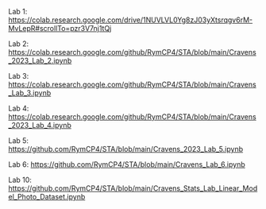 Lab 1:
https://colab.research.google.com/drive/1NUVLVL0Yg8zJ03yXtsrqgv6rM-MvLepR#scrollTo=pzr3V7nj1tQj

Lab 2:
https://colab.research.google.com/github/RymCP4/STA/blob/main/Cravens_2023_Lab_2.ipynb

Lab 3:
https://colab.research.google.com/github/RymCP4/STA/blob/main/Cravens_Lab_3.ipynb

Lab 4:
https://colab.research.google.com/github/RymCP4/STA/blob/main/Cravens_2023_Lab_4.ipynb

Lab 5:
https://github.com/RymCP4/STA/blob/main/Cravens_2023_Lab_5.ipynb

Lab 6:
https://github.com/RymCP4/STA/blob/main/Cravens_Lab_6.ipynb

Lab 10:
https://github.com/RymCP4/STA/blob/main/Cravens_Stats_Lab_Linear_Model_Photo_Dataset.ipynb

